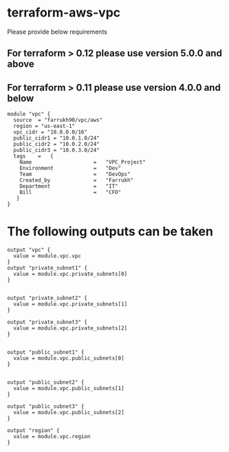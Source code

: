 # terraform-aws-vpc
Please provide below requirements 
##  For terraform > 0.12  please use version 5.0.0 and above
##  For terraform > 0.11  please use version 4.0.0 and below

```
module "vpc" {
  source  = "farrukh90/vpc/aws"
  region = "us-east-1"
  vpc_cidr = "10.0.0.0/16"
  public_cidr1 = "10.0.1.0/24"
  public_cidr2 = "10.0.2.0/24"
  public_cidr3 = "10.0.3.0/24"
  tags    =   {
    Name                    =   "VPC_Project"
    Environment             =   "Dev"
    Team                    =   "DevOps"
    Created_by              =   "Farrukh"
    Department              =   "IT"
    Bill                    =   "CFO"
   }
}
```



# The following outputs can be taken
```
output "vpc" {
  value = module.vpc.vpc
}
output "private_subnet1" {
  value = module.vpc.private_subnets[0]
}


output "private_subnet2" {
  value = module.vpc.private_subnets[1]
}

output "private_subnet3" {
  value = module.vpc.private_subnets[2]
}


output "public_subnet1" {
  value = module.vpc.public_subnets[0]
}


output "public_subnet2" {
  value = module.vpc.public_subnets[1]
}

output "public_subnet3" {
  value = module.vpc.public_subnets[2]
}

output "region" {
  value = module.vpc.region
}
```